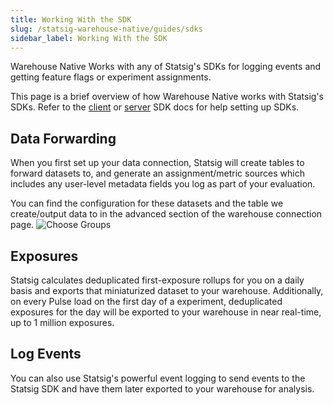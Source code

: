 ```yaml
---
title: Working With the SDK
slug: /statsig-warehouse-native/guides/sdks
sidebar_label: Working With the SDK
---
```


Warehouse Native Works with any of Statsig's SDKs for logging events and getting feature flags or experiment assignments.

This page is a brief overview of how Warehouse Native works with Statsig's SDKs.
Refer to the [client](../../client/introduction) or [server](../../server/introduction) SDK docs for help setting up SDKs.

## Data Forwarding

When you first set up your data connection, Statsig will create tables to forward datasets to, and generate an assignment/metric sources which includes any user-level metadata fields you log as part of your evaluation.

You can find the configuration for these datasets and the table we create/output data to in the advanced section of the warehouse connection page.
![Choose Groups](/img/data_forwarding_whn.png)

## Exposures

Statsig calculates deduplicated first-exposure rollups for you on a daily basis and exports that miniaturized dataset to your warehouse. Additionally, on every Pulse load on the first day of a experiment, deduplicated exposures for the day will be exported to your warehouse in near real-time, up to 1 million exposures.

## Log Events

You can also use Statsig's powerful event logging to send events to the Statsig SDK and have them later exported to your warehouse for analysis.

